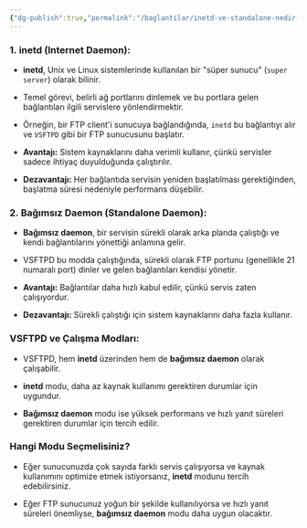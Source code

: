 ```yaml
---
{"dg-publish":true,"permalink":"/baglantilar/inetd-ve-standalone-nedir-aciklama/"}
---
```


### 1. **inetd (Internet Daemon):**

- **inetd**, Unix ve Linux sistemlerinde kullanılan bir "süper sunucu" (`super server`) olarak bilinir.
    
- Temel görevi, belirli ağ portlarını dinlemek ve bu portlara gelen bağlantıları ilgili servislere yönlendirmektir.
    
- Örneğin, bir FTP client'i sunucuya bağlandığında, `inetd` bu bağlantıyı alır ve `VSFTPD` gibi bir FTP sunucusunu başlatır.
    
- **Avantajı:** Sistem kaynaklarını daha verimli kullanır, çünkü servisler sadece ihtiyaç duyulduğunda çalıştırılır.
    
- **Dezavantajı:** Her bağlantıda servisin yeniden başlatılması gerektiğinden, başlatma süresi nedeniyle performans düşebilir.
    

### 2. **Bağımsız Daemon (Standalone Daemon):**

- **Bağımsız daemon**, bir servisin sürekli olarak arka planda çalıştığı ve kendi bağlantılarını yönettiği anlamına gelir.
    
- VSFTPD bu modda çalıştığında, sürekli olarak FTP portunu (genellikle 21 numaralı port) dinler ve gelen bağlantıları kendisi yönetir.
    
- **Avantajı:** Bağlantılar daha hızlı kabul edilir, çünkü servis zaten çalışıyordur.
    
- **Dezavantajı:** Sürekli çalıştığı için sistem kaynaklarını daha fazla kullanır.
    

### VSFTPD ve Çalışma Modları:

- VSFTPD, hem **inetd** üzerinden hem de **bağımsız daemon** olarak çalışabilir.
    
- **inetd** modu, daha az kaynak kullanımı gerektiren durumlar için uygundur.
    
- **Bağımsız daemon** modu ise yüksek performans ve hızlı yanıt süreleri gerektiren durumlar için tercih edilir.
    

### Hangi Modu Seçmelisiniz?

- Eğer sunucunuzda çok sayıda farklı servis çalışıyorsa ve kaynak kullanımını optimize etmek istiyorsanız, **inetd** modunu tercih edebilirsiniz.
    
- Eğer FTP sunucunuz yoğun bir şekilde kullanılıyorsa ve hızlı yanıt süreleri önemliyse, **bağımsız daemon** modu daha uygun olacaktır.